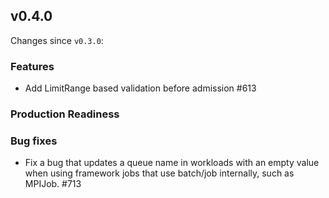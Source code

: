 ## v0.4.0

Changes since `v0.3.0`:

### Features

- Add LimitRange based validation before admission #613

### Production Readiness


### Bug fixes

- Fix a bug that updates a queue name in workloads with an empty value when using framework jobs that use batch/job internally, such as MPIJob. #713 
